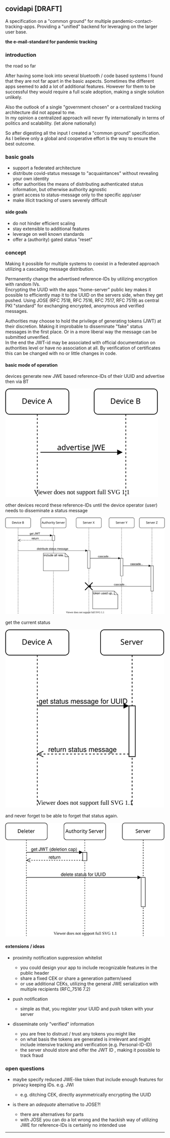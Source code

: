 ## covidapi [DRAFT]

A specification on a "common ground" for multiple pandemic-contact-tracking-apps.
Providing a "unified" backend for leveraging on the larger user base. 

**the e-mail-standard for pandemic tracking**   

### introduction
the road so far

After having some look into several bluetooth / code based systems I found that they are not far apart in the basic aspects.
Sometimes the different apps seemed to add a lot of additional features. 
However for them to be successful they would  require a full scale adoption, making a single solution unlikely. 

Also the outlook of a single "government chosen" or a centralized tracking architecture did not appeal to me.    
In my opinion a centralized approach will never fly internationally in terms of politics and scalability. (let alone nationally)

So after digesting all the input I created a "common ground" specification. 
As I believe only a global and cooperative effort is the way to ensure the best outcome. 

### basic goals

* support a federated architecture
* distribute covid-status message to "acquaintances" without revealing your own identity
* offer authorities the means of distributing authenticated status information, but otherwise authority agnostic    
* grant access to status-message only to the specific app/user  
* make illicit tracking of users severely difficult
 
#### side goals

* do not hinder efficient scaling
* stay extensible to additional features
* leverage on well known standards
* offer a (authority) gated status "reset"  

### concept

Making it possible for multiple systems to coexist in a federated approach utilizing a cascading message distribution. 

Permanently change the advertised reference-IDs by utilizing encryption with random IVs.  
Encrypting the UUID with the apps "home-server" public key makes it possible to efficiently map it to the UUID on the servers side, when they get pushed.
Using JOSE (RFC 7518, RFC 7516, RFC 7517, RFC 7519) as central PKI "standard" for exchanging encrypted, anonymous and verified messages.                 

Authorities may choose to hold the privilege of generating tokens (JWT) at their discretion. Making it improbable to disseminate "fake" status messages in the first place. Or in a more liberal way the message can be submitted unverified.    
In the end the JWT-id may be associated with official documentation on authorities level or have no association at all. 
By verification of certificates this can be changed with no or little changes in code.       

#### basic mode of operation

devices generate new JWE based reference-IDs of their UUID and advertise then via BT 
 
![advertise unique ids (you could renew that like always) ](/docs/img/blehdah.svg)

other devices record these reference-IDs until the device operator (user) needs to disseminate a status message 

![distribute status message](/docs/img/poststatus.svg)

get the current status 

![check status](/docs/img/getstatus2.svg)

and never forget to be able to forget that status again.  

![delete status](/docs/img/deletestatus.svg)

#### extensions / ideas

* proximity notification suppression whitelist   
  * you could design your app to include recognizable features in the public header
  * share a fixed CEK or share a generation pattern/seed 
  * or use additional CEKs, utilizing the general JWE serialization with multiple recipients (RFC_7516 7.2) 
  
* push notification
  * simple as that, you register your UUID and push token with your server
  
* disseminate only "verified" information
  * you are free to distrust / trust any tokens you might like
  * on what basis the tokens are generated is irrelevant and might include intensive tracking and verification (e.g. Personal-ID-ID)    
  * the server should store and offer the JWT ID , making it possible to track fraud
  
### open questions

* maybe specify reduced JWE-like token that include enough features for privacy keeping IDs. e.g. JWI
  * e.g. ditching CEK, directly asymmetrically encrypting the UUID

* is there an *adequate* alternative to JOSE?!  
     * there are alternatives for parts
     * with JOSE you can do a lot wrong and the hackish way of utilizing JWE for reference-IDs is certainly no intended use   
        
        
-----